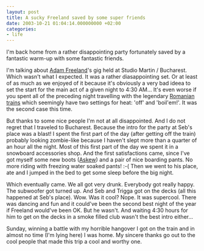 ```yaml
---
layout: post
title: A sucky Freeland saved by some super friends
date: 2003-10-21 01:04:14.000000000 +02:00
categories:
- life
---
```

I'm back home from a rather disappointing party fortunately saved by a fantastic warm-up with some fantastic friends.

I'm talking about <a href="http://www.freeland.fm/">Adam Freeland</a>'s gig held at Studio Martin / Bucharest. Which wasn't what I expected. It was a rather diasappointing set. Or at least of as much as we enjoyed of it because it's obviously a very bad ideea to set the start for the main act of a given night to 4:30 AM... It's even worse if you spent all of the preceding night travelling with the legendary <a href="http://www.cfr.ro">Romanian trains</a> which seemingly have two settings for heat: 'off' and 'boil'em!'. It was the second case this time.

But thanks to some nice people I'm not at all disappointed. And I do not regret that I traveled to Bucharest. Because the intro for the party at Seb's place was a blast! I spent the first part of the day (after getting off the train) probably looking zombie-like because I haven't slept more than a quarter of an hour all the night. Most of this first part of the day we spent it in a snowboard accessories shop. And the first satisfactions came, since I've got myself some new boots (<a href="http://www.askew.it/">Askew</a>) and a pair of nice boarding pants. No more riding with freezing water soaked pants! :-( Then we went to his place, ate and I jumped in the bed to get some sleep before the big night.

Which eventually came. We all got very drunk. Everybody got really happy. The subwoofer got turned up. And Seb and Trigga got on the decks (all this happened at Seb's place). Wow. Was it cool? Nope. It was supercool. There was dancing and fun and it could've been the second best night of the year if Freeland would've been OK. But he wasn't. And waiting 4:30 hours for him to get on the decks in a smoke filled club wasn't the best intro either...

Sunday, winning a battle with my horrible hangover I got on the train and in almost no time (I'm lying here) I was home. My sincere thanks go out to the cool people that made this trip a cool and worthy one.
